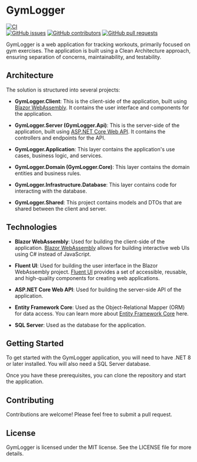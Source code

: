 # GymLogger

  [![CI](https://github.com/antonKrizmanic/gymlogge/actions/workflows/CI.yml/badge.svg)](https://github.com/Enterwell/dotnet-starter/actions/workflows/buildAction.yml)  
  [![GitHub issues](https://img.shields.io/github/issues/antonKrizmanic/gymlogge?color=0088ff)](https://github.com/antonKrizmanic/gymlogge/issues)
  [![GitHub contributors](https://img.shields.io/github/contributors/antonKrizmanic/gymlogge)](https://github.com/antonKrizmanic/gymlogge/graphs/contributors)
  [![GitHub pull requests](https://img.shields.io/github/issues-pr/antonKrizmanic/gymlogge?color=0088ff)](https://github.com/antonKrizmanic/gymlogge/pulls)

GymLogger is a web application for tracking workouts, primarily focused on gym exercises. The application is built using a Clean Architecture approach, ensuring separation of concerns, maintainability, and testability.

## Architecture

The solution is structured into several projects:

- **GymLogger.Client**: This is the client-side of the application, built using [Blazor WebAssembly](https://docs.microsoft.com/en-us/aspnet/core/blazor/?view=aspnetcore-5.0). It contains the user interface and components for the application.

- **GymLogger.Server (GymLogger.Api)**: This is the server-side of the application, built using [ASP.NET Core Web API](https://docs.microsoft.com/en-us/aspnet/core/web-api/?view=aspnetcore-5.0). It contains the controllers and endpoints for the API.

- **GymLogger.Application**: This layer contains the application's use cases, business logic, and services.

- **GymLogger.Domain (GymLogger.Core)**: This layer contains the domain entities and business rules.

- **GymLogger.Infrastructure.Database**: This layer contains code for interacting with the database.

- **GymLogger.Shared**: This project contains models and DTOs that are shared between the client and server.

## Technologies

- **Blazor WebAssembly**: Used for building the client-side of the application. [Blazor WebAssembly](https://docs.microsoft.com/en-us/aspnet/core/blazor/?view=aspnetcore-5.0) allows for building interactive web UIs using C# instead of JavaScript.

- **Fluent UI**: Used for building the user interface in the Blazor WebAssembly project. [Fluent UI](https://www.fluentui-blazor.net/) provides a set of accessible, reusable, and high-quality components for creating web applications.

- **ASP.NET Core Web API**: Used for building the server-side API of the application.

- **Entity Framework Core**: Used as the Object-Relational Mapper (ORM) for data access. You can learn more about [Entity Framework Core](https://docs.microsoft.com/en-us/ef/core/) here.

- **SQL Server**: Used as the database for the application.

## Getting Started

To get started with the GymLogger application, you will need to have .NET 8 or later installed. You will also need a SQL Server database.

Once you have these prerequisites, you can clone the repository and start the application.

## Contributing

Contributions are welcome! Please feel free to submit a pull request.

## License

GymLogger is licensed under the MIT license. See the LICENSE file for more details.

